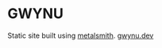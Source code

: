 # GWYNU

Static site built using [metalsmith](https://github.com/segmentio/metalsmith). [gwynu.dev](https://gwynu.dev)
